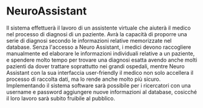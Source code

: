 NeuroAssistant
==============
Il sistema effettuerà il lavoro di un assistente virtuale che aiuterà il medico
nel processo di diagnosi di un paziente. Avrà la capacità di proporre una serie di
diagnosi secondo le informazioni relative memorizzate nel database. Senza l'accesso a Neuro Assistant, i medici
devono raccogliere manualmente ed elaborare le informazioni individuali relative a
un paziente, e spendere molto tempo per trovare una diagnosi esatta avendo anche
molti pazienti da dover trattare soprattutto nei grandi ospedali, mentre Neuro
Assistant con la sua interfaccia user-friendly il medico non solo accellera il processo
di raccolta dati, ma lo rende anche molto più sicuro.
Implementando il sistema software sarà possibile per i ricercatori con una username e
password aggiungere nuove informazioni al database, cosicché il loro lavoro sarà
subito fruibile al pubblico.
